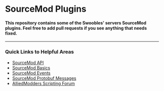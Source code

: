 # SourceMod Plugins
#### This repository contains some of the Swoobles' servers SourceMod plugins. Feel free to add pull requests if you see anything that needs fixed.
---
### Quick Links to Helpful Areas

* [SourceMod API](https://sm.alliedmods.net/new-api/)
* [SourceMod Basics](https://wiki.alliedmods.net/Introduction_to_SourcePawn_1.7)
* [SourceMod Events](https://wiki.alliedmods.net/Game_Events_(Source))
* [SourceMod Protobuf Messages](https://wiki.alliedmods.net/Protobuf)
* [AlliedModders Scripting Forum](https://forums.alliedmods.net/forumdisplay.php?f=107)
